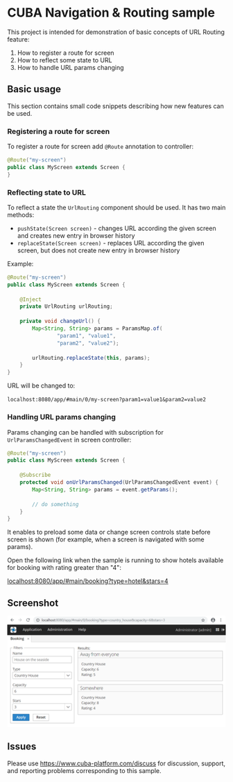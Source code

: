 # CUBA Navigation & Routing sample

This project is intended for demonstration of basic concepts of URL Routing
feature:

1. How to register a route for screen
2. How to reflect some state to URL
3. How to handle URL params changing

## Basic usage

This section contains small code snippets describing how new features can be used.

### Registering a route for screen

To register a route for screen add `@Route` annotation to controller:

```java
@Route("my-screen")
public class MyScreen extends Screen {
}
```

### Reflecting state to URL

To reflect a state the `UrlRouting` component should be used. It has two main methods:

- `pushState(Screen screen)` - changes URL according the given screen and creates 
new entry in browser history
- `replaceState(Screen screen)` - replaces URL according the given screen, but 
does not create new entry in browser history

Example:
```java
@Route("my-screen")
public class MyScreen extends Screen {

    @Inject
    private UrlRouting urlRouting;
    
    private void changeUrl() {
        Map<String, String> params = ParamsMap.of(
                "param1", "value1",
                "param2", "value2");

        urlRouting.replaceState(this, params);
    }
}
```

URL will be changed to:

`localhost:8080/app/#main/0/my-screen?param1=value1&param2=value2`

### Handling URL params changing

Params changing can be handled with subscription for `UrlParamsChangedEvent` in
screen controller:

```java
@Route("my-screen")
public class MyScreen extends Screen {

    @Subscribe
    protected void onUrlParamsChanged(UrlParamsChangedEvent event) {
        Map<String, String> params = event.getParams();
        
        // do something
    }
}
```

It enables to preload some data or change screen controls state before screen
is shown (for example, when a screen is navigated with some params).

Open the following link when the sample is running to show hotels available for
booking with rating greater than "4":

[localhost:8080/app/#main/booking?type=hotel&stars=4](localhost:8080/app/#main/booking?type=hotel&stars=4) 


## Screenshot

![Booking](./img/booking.png)

## Issues
Please use https://www.cuba-platform.com/discuss for discussion, support, and
reporting problems corresponding to this sample.
